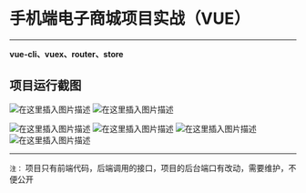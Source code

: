 # 手机端电子商城项目实战（VUE）
---



**vue-cli、vuex、router、store**




## 项目运行截图

![在这里插入图片描述](https://img-blog.csdnimg.cn/20200514080944474.png?x-oss-process=image/watermark,type_ZmFuZ3poZW5naGVpdGk,shadow_10,text_aHR0cHM6Ly9ibG9nLmNzZG4ubmV0L3dha2FrYTExMjIzMw==,size_16,color_FFFFFF,t_70)
![在这里插入图片描述](https://img-blog.csdnimg.cn/20200514081000789.png?x-oss-process=image/watermark,type_ZmFuZ3poZW5naGVpdGk,shadow_10,text_aHR0cHM6Ly9ibG9nLmNzZG4ubmV0L3dha2FrYTExMjIzMw==,size_16,color_FFFFFF,t_70)

![在这里插入图片描述](https://img-blog.csdnimg.cn/20200514081323493.png?x-oss-process=image/watermark,type_ZmFuZ3poZW5naGVpdGk,shadow_10,text_aHR0cHM6Ly9ibG9nLmNzZG4ubmV0L3dha2FrYTExMjIzMw==,size_16,color_FFFFFF,t_70)
![在这里插入图片描述](https://img-blog.csdnimg.cn/20200514081106523.png?x-oss-process=image/watermark,type_ZmFuZ3poZW5naGVpdGk,shadow_10,text_aHR0cHM6Ly9ibG9nLmNzZG4ubmV0L3dha2FrYTExMjIzMw==,size_16,color_FFFFFF,t_70)
![在这里插入图片描述](https://img-blog.csdnimg.cn/20200514081115525.png?x-oss-process=image/watermark,type_ZmFuZ3poZW5naGVpdGk,shadow_10,text_aHR0cHM6Ly9ibG9nLmNzZG4ubmV0L3dha2FrYTExMjIzMw==,size_16,color_FFFFFF,t_70)
![在这里插入图片描述](https://img-blog.csdnimg.cn/2020051408122533.png?x-oss-process=image/watermark,type_ZmFuZ3poZW5naGVpdGk,shadow_10,text_aHR0cHM6Ly9ibG9nLmNzZG4ubmV0L3dha2FrYTExMjIzMw==,size_16,color_FFFFFF,t_70)

---
`注：`
项目只有前端代码，后端调用的接口，项目的后台端口有改动，需要维护，不便公开 
